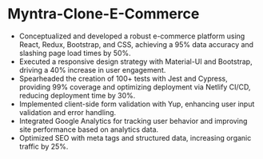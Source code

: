 # Myntra-Clone-E-Commerce

- Conceptualized and developed a robust e-commerce platform using React, Redux, Bootstrap, and CSS, achieving a 95% data accuracy and slashing page load times by 50%.
- Executed a responsive design strategy with Material-UI and Bootstrap, driving a 40% increase in user engagement.
- Spearheaded the creation of 100+ tests with Jest and Cypress, providing 99% coverage and optimizing deployment via Netlify CI/CD, reducing deployment time by 30%.
- Implemented client-side form validation with Yup, enhancing user input validation and error handling.
- Integrated Google Analytics for tracking user behavior and improving site performance based on analytics data.
- Optimized SEO with meta tags and structured data, increasing organic traffic by 25%.
